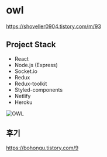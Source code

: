 # owl

https://shoveller0904.tistory.com/m/93

## Project Stack

- React
- Node.js (Express)
- Socket.io
- Redux
- Redux-toolkit
- Styled-components
- Netlify
- Heroku

![OWL](https://user-images.githubusercontent.com/91203029/205006265-ef5be9c9-dd20-419b-89fd-89c439765dd6.gif)

## 후기

https://bohongu.tistory.com/9
